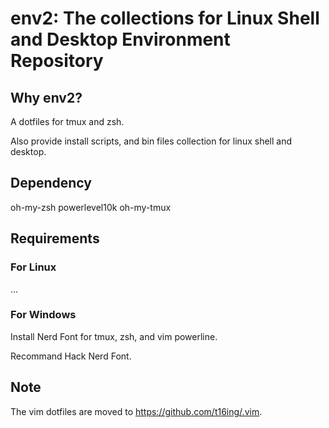 env2: The collections for Linux Shell and Desktop Environment Repository
===

## Why env2?

A dotfiles for tmux and zsh.

Also provide install scripts, and bin files collection for linux shell and desktop.

## Dependency

oh-my-zsh
powerlevel10k
oh-my-tmux

## Requirements

### For Linux

...

### For Windows

Install Nerd Font for tmux, zsh, and vim powerline.

Recommand Hack Nerd Font.

## Note

The vim dotfiles are moved to https://github.com/t16ing/.vim.


